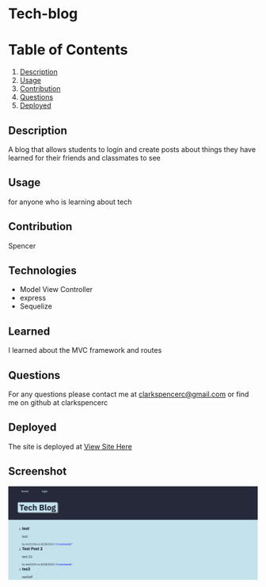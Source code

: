 # Tech-blog

  # Table of Contents
1. [Description](#description)
2. [Usage](#usage)
3. [Contribution](#contribution)
4. [Questions](#questions)
5. [Deployed](#deployed)

## Description 
A blog that allows students to login and create posts about things they have learned for their friends and classmates to see 

## Usage 
for anyone who is learning about tech

## Contribution
Spencer 

## Technologies 
* Model View Controller 
* express 
* Sequelize 

## Learned 
I learned about the MVC framework and routes 


## Questions
For any questions please contact me at clarkspencerc@gmail.com or find me on github at clarkspencerc

## Deployed
The site is deployed at [View Site Here](https://clarkspencerc.github.io/tech-blog/)

## Screenshot
![screenshot of website](./public/images/techblog.png)